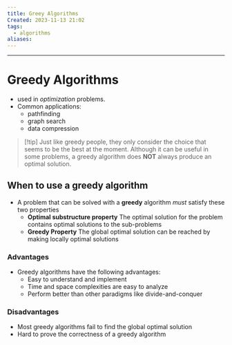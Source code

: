 ```yaml
---
title: Greey Algorithms
Created: 2023-11-13 21:02
tags:
  - algorithms
aliases:
---
```


---
# Greedy Algorithms
- used in *optimization* problems.
- Common applications:
	- pathfinding
	- graph search
	- data compression

>[!tip] Just like greedy people, they only consider the choice that seems to be the best at the moment. Although it can be useful in some problems, a greedy algorithm does **NOT** always produce an optimal solution.

## When to use a greedy algorithm
- A problem that can be solved with a **greedy** algorithm *must* satisfy these two properties
	- **Optimal substructure property** The optimal solution for the problem contains optimal solutions to the sub-problems
	- **Greedy Property** The global optimal solution can be reached by making locally optimal solutions

### Advantages
- Greedy algorithms have the following advantages:
	- Easy to understand and implement
	- Time and space complexities are easy to analyze
	- Perform better than other paradigms like divide-and-conquer

### Disadvantages
- Most greedy algorithms fail to find the global optimal solution
- Hard to prove the correctness of a greedy algorithm


